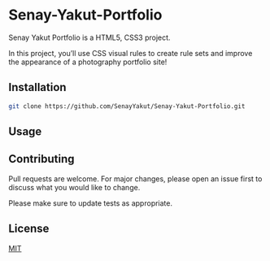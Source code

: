 # Senay-Yakut-Portfolio

Senay Yakut Portfolio is a HTML5, CSS3 project.


In this project, you’ll use  CSS visual rules to create rule sets and improve the appearance of a photography portfolio site!

## Installation

```bash
git clone https://github.com/SenayYakut/Senay-Yakut-Portfolio.git
```

## Usage



## Contributing
Pull requests are welcome. For major changes, please open an issue first to discuss what you would like to change.

Please make sure to update tests as appropriate.

## License
[MIT](https://choosealicense.com/licenses/mit/)


